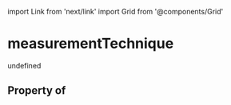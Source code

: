 import Link from 'next/link'
import Grid from '@components/Grid'

# measurementTechnique

undefined

## Property of



